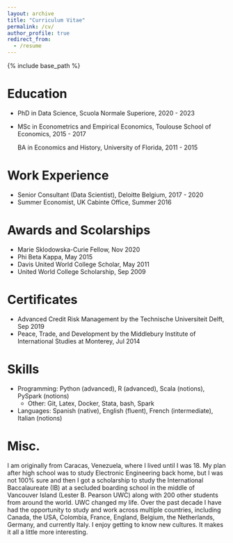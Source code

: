 ```yaml
---
layout: archive
title: "Curriculum Vitae"
permalink: /cv/
author_profile: true
redirect_from:
  - /resume
---
```


{% include base_path %}

Education
======
* PhD in Data Science, Scuola Normale Superiore, 2020 - 2023
* MSc in Econometrics and Empirical Economics, Toulouse School of Economics, 2015 - 2017

     BA  in Economics and History, University of Florida, 2011 - 2015

Work Experience
======
* Senior Consultant (Data Scientist), Deloitte Belgium, 2017 - 2020
* Summer Economist, UK Cabinte Office, Summer 2016

Awards and Scolarships
======
* Marie Sklodowska-Curie Fellow, Nov 2020
* Phi Beta Kappa, May 2015
* Davis United World College Scholar, May 2011
* United World College Scholarship, Sep 2009

Certificates
======
* Advanced Credit Risk Management by the Technische Universiteit Delft, Sep 2019
* Peace, Trade, and Development by the Middlebury Institute of International Studies at Monterey, Jul 2014

Skills
======
* Programming: Python (advanced), R (advanced), Scala (notions), PySpark (notions)
  * Other: Git, Latex, Docker, Stata, bash, Spark
* Languages: Spanish (native), English (fluent), French (intermediate), Italian (notions) 

Misc.
======
I am originally from Caracas, Venezuela, where I lived until I was 18. My plan after high school was to study Electronic Engineering back home, but I was not 100% sure and then I got a scholarship to study the International Baccalaureate (IB) at a secluded boarding school in the middle of Vancouver Island (Lester B. Pearson UWC) along with 200 other students from around the world. UWC changed my life. Over the past decade I have had the opportunity to study and work across multiple countries, including Canada, the USA, Colombia, France, England, Belgium, the Netherlands, Germany, and currently Italy. I enjoy getting to know new cultures. It makes it all a little more interesting.

<!-- Work experience
======
* Summer 2015: Research Assistant
  * Github University
  * Duties included: Tagging issues
  * Supervisor: Professor Git

* Fall 2015: Research Assistant
  * Github University
  * Duties included: Merging pull requests
  * Supervisor: Professor Hub -->
  
<!-- Skills
======
* Skill 1
* Skill 2
  * Sub-skill 2.1
  * Sub-skill 2.2
  * Sub-skill 2.3
* Skill 3

Publications
======
  <ul>{% for post in site.publications %}
    {% include archive-single-cv.html %}
  {% endfor %}</ul>
  
Talks
======
  <ul>{% for post in site.talks %}
    {% include archive-single-talk-cv.html %}
  {% endfor %}</ul>
  
Teaching
======
  <ul>{% for post in site.teaching %}
    {% include archive-single-cv.html %}
  {% endfor %}</ul>
  
Service and leadership
======
* Currently signed in to 43 different slack teams -->
